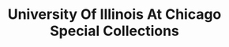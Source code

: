 ---
layout: repo
title: "University Of Illinois At Chicago Special Collections"
id: 15411
permalink: repos/15411/
---